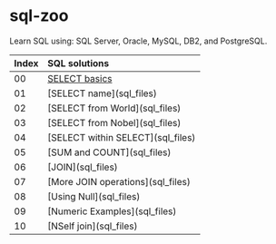 # sql-zoo

Learn SQL using: SQL Server, Oracle, MySQL, DB2, and PostgreSQL.

| Index | SQL solutions                                         |
| :---- | :---------------------------------------------------- |
| 00    | [SELECT basics](sql_files\sql_files\select_basics.md) |
| 01    | [SELECT name](sql_files\)                             |
| 02    | [SELECT from World](sql_files\)                       |
| 03    | [SELECT from Nobel](sql_files\)                       |
| 04    | [SELECT within SELECT](sql_files\)                    |
| 05    | [SUM and COUNT](sql_files\)                           |
| 06    | [JOIN](sql_files\)                                    |
| 07    | [More JOIN operations](sql_files\)                    |
| 08    | [Using Null](sql_files\)                              |
| 09    | [Numeric Examples](sql_files\)                        |
| 10    | [NSelf join](sql_files\)                              |